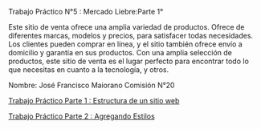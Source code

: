 Trabajo Práctico N°5 : Mercado Liebre:Parte 1°

Este sitio de venta ofrece una amplia variedad de productos. Ofrece de diferentes marcas, modelos y precios, para satisfacer todas necesidades.  Los clientes pueden comprar en línea, y el sitio también ofrece envío a domicilio y garantía en sus productos. Con una amplia selección de productos, este sitio de venta es el lugar perfecto para encontrar todo lo que necesitas en cuanto a la tecnología, y otros.

Nombre: José Francisco Maiorano
Comisión N°20

[Trabajo Práctico Parte 1 : Estructura de un sitio web](https://github.com/maioranojose/mercadoliebre/tree/structure)

[Trabajo Práctico Parte 2 :
Agregando Estilos](https://github.com/maioranojose/mercadoliebre/tree/styles)
